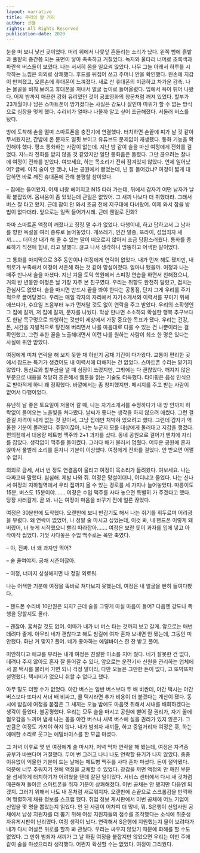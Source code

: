 ```yaml
---
layout: narrative
title: 우리의 밤 거리
author: 선율
rights: All Rights Reserved
publication-date: 2020
---
```


눈을 떠 보니 낯선 곳이었다. 머리 위에서 나뭇잎 흔들리는 소리가 났다. 왼쪽 뺨에 흙밭과 풀밭의 중간쯤 되는 표면이 닿아 촉촉하고 거칠었다. 녹지와 울타리 너머로 초록색과 파란색 버스들이 보였다. 나는 서서히 몸을 일으켜 앉았다. 나무 그늘 아래서 하루를 시작하는 느낌은 의외로 상쾌했다. 후드를 뒤집어 쓰고 주머니 안을 확인했다. 왼손에 지갑이 만져졌고, 오른손에 휴대폰이 느껴졌다. 새로 산 휴대폰의 미끈하고 차가운 감촉. 나는 몰골을 비춰 보려고 휴대폰을 꺼내서 얼굴 높이로 들어올렸다. 입에서 욕이 튀어 나왔다. 어제 밤까지 매끈한 강화 유리였던 것이 공포영화의 창문처럼 깨져 있었다. 할부가 23개월이나 남은 스마트폰이 망가졌다는 사실은 강도나 살인마 따위가 할 수 없는 방식으로 심장을 멎게 했다. 수리비가 얼마나 나올까 알고 싶어 조급해졌다. 서둘러 버스를 탔다.

방에 도착해 손을 떨며 스마트폰을 충전기에 연결했다. 터치하면 손끝에 피가 날 것 같아 무서웠지만, 간밤에 온 문자도 얼핏 보이고 유튜브도 문제없이 재생됐다. 통화 기능을 확인해야 했다. 평소 통화하는 사람이 없는데. 지난 밤 같이 술을 마신 여정에게 전화를 걸었다. 자느라 전화를 받지 않을 것 같았지만 일단 통화음은 들렸다. 그만 끊으려는 찰나에 여정이 전화를 받았다. 여보세요, 하는 목소리가 전혀 잠겨있지 않았다. 언제 일어났어? 글쎄. 아직 술이 안 깼냐, 나는 공원에서 뻗었는데, 넌 잘 들어갔냐? 여정이 짧게 대답하면 바로 깨진 휴대폰에 관해 불평할 참이었다.

&ndash; 집에는 들어왔지. 어제 너랑 헤어지고 N15 타러 가는데, 뒤에서 갑자기 어떤 남자가 날 확 붙잡았어. 몸싸움이 좀 있었는데 큰일은 없었어. 그 새끼 나보다 더 취했더라. 그래서 버스 잘 타고 왔지. 근데 잠이 안 와서 조금 전에 지구대에 다녀왔어. 이제 와서 잡을 방법이 없다더라. 앞으로는 일찍 들어가시래. 근데 웬일로 전화?

차마 스마트폰 액정이 깨졌다고 징징 댈 수가 없었다. 다행이네, 하고 답하고서 그 남자를 향한 욕설을 여러 종류로 늘어놓았다. 개쓰레기, 인간 말종, 또라이, 성범죄자 새끼……. 더이상 내가 해 줄 수 있는 말이 떠오르지 않아서 조금 당황스러웠다. 통화를 종료하기 직전에 힘내, 라고 말했다. 끊고 나서 생각하니 엉뚱하고 어색한 말이었다.

그 통화를 마지막으로 3주 동안이나 여정에게 연락이 없었다. 내가 먼저 해도 됐지만, 내 위로가 부족해서 여정이 서운해 하는 것 같아 망설여졌다. 얼마나 됐을까. 여정과 나는 매주 만나서 술을 마셨다. 지난 겨울 토익 학원에서 스피킹 연습을 하면서 친해졌으니, 거의 반 년동안 여정은 날 가장 자주 본 친구였다. 우리는 취향도 완전히 달랐고, 겹치는 관심사도 없었다. 술을 마시면 반드시 끝을 봐야 한다는 공통점, 단지 그게 우리를 주기적으로 끌어당겼다. 우리는 매일 각자의 자리에서 자기소개서와 이력서를 꾸미기 위해 애쓰다가, 수요일 즈음부터 누가 먼저랄 것도 없이 연락을 주고 받았다. 우리의 소확행인 그 집에 갈까, 저 집에 갈까, 문자를 나눴다. 막상 만나면 소소하되 확실한 행복 추구보다도 한낱 목구멍으로 퇴행하는 것만이 세상에서 가장 중요한 목표가 됐다. 우리는 건강, 돈, 시간을 자발적으로 탕진해 버리면서 나를 마음대로 다룰 수 있는 건 나뿐이라는 걸 확인했고, 그런 추한 꼴을 노출해대면서 이런 나를 원하는 사람이 최소 한 명은 있다는 사실에 위안 받았다.

여정에게 미처 연락을 해 보지 못한 채 하반기 공채 기간이 다가왔다. 교통이 편리한 곳에서 잠드는 특기가 생겼어도 내 이력서에 더해지는 건 없었다. 스마트폰 수리는 맡기지 않았다. 통신료와 할부금을 낼 때 심장이 쓰렸지만, 그밖에는 다 괜찮았다. 깨지지 않은 부분으로 내용을 적당히 조준해서 웹툰을 읽는 기술도 터득했다. 타이핑은 음성 인식으로 받아적게 하니 꽤 정확했다. 바깥에서는 좀 창피했지만. 메시지를 주고 받는 사람이 없어서 다행이었다.

유난히 날 좋은 토요일이 저물어 갈 때, 나는 자기소개서를 수정하다가 내 방 안까지 허락없이 들어오는 노을빛을 쳐다봤다. 날씨가 좋다는 생각을 하지 않으려 애썼다. 그런 걸 즐길 자격이 내게 없는 것 같아서, 그냥 집에만 처박혀 있으려고 했다. 그런데 갑자기 억울한 기분이 몰려왔다. 주말이잖아, 나는 누군지 모를 대상에게 둘러대고 지갑을 챙겼다. 편의점에서 대용량 페트병 맥주와 2+1 과자를 샀다. 동네 공원으로 걸어가 벤치에 자리를 잡았다. 생각없이 맥주를 들이켰다. 그러다 배가 불러서 멈췄다. 어두운 공원에 혼자 앉아서 풀벌레 소리를 듣자니 기분이 이상했다. 여정에게 전화를 걸었다. 안 받으면 어쩔 수 없지.

의외로 금세, 서너 번 정도 연결음이 울리고 여정이 목소리가 들려왔다. 여보세요. 나는 다짜고짜 말했다. 심심해. 제발 나와 줘. 여정은 망설이더니, 어디냐고 물었다. 나는 신나서 여정의 지하철역에서 우리 집까지 올 수 있는 경로를 세 가지나 늘어놓았다. 따릉이도 15분, 버스도 15분이야……. 여정은 수입 맥주를 사다 놓으면 특별히 가 주겠다고 했다. 당장 사러갈게. 곧 봐. 나는 여정이 마음을 바꾸기 전에 얼른 끊었다.

여정은 30분만에 도착했다. 오랜만에 보니 반갑기도 해서 나는 취기를 휘두르며 어리광을 부렸다. 왜 연락이 없었어, 나 정말 술 마시고 싶었는데, 이것 봐, 내 핸드폰 이렇게 돼 버렸어, 너 늦게 시작했으니 빨리 따라잡아……. 여정은 보란 듯이 과자를 입에 넣고 아작아작 씹었다. 기껏 사다놓은 수입 맥주로는 목만 축였다.

&ndash; 야, 진짜. 너 왜 과자만 먹어?

&ndash; 술 줄여야지. 공채 시즌이잖아.

&ndash; 여정, 너까지 성실해지면 나 정말 외로워.

나는 어색한 기분에 여정을 똑바로 쳐다보지 못했는데, 여정은 내 얼굴을 빤히 들여다봤다.

&ndash; 핸드폰 수리비 10만원은 되지? 근데 술을 그렇게 마실 마음이 들어? 다음엔 강도나 폭행을 당할지도 몰라.

&ndash; 괜찮아. 훔쳐갈 것도 없어. 이따가 내가 너 버스 타는 것까지 보고 갈게. 앞으로는 매번 데려다 줄게. 아무리 네가 괜찮다고 해도 밤길에 여자 혼자 보내면 안 됐는데, 그동안 미안했다. 화난 거 맞지? 풀어. 네가 좋아하는 에델바이스 한 잔 받고 풀어.

미안하다고 애교를 부리는 내게 여정은 친절한 미소를 지어 줬다. 네가 잘못한 건 없다, 데려다 주지 않아도 혼자 잘 들어갈 수 있다, 앞으로는 운전기사 신원을 관리하는 업체에서 콜 택시를 불러서 가면 되니 걱정 말아라, 다만 오늘은 그만한 돈이 없다, 고 또박또박 설명했다. 택시비가 없으니 취할 수 없다고 했다.

아무 말도 더할 수가 없었다. 야간 버스는 일반 버스보다 두 배 비싼데, 야간 택시는 야간 버스보다 또다시 서너 배 비싸고, 콜 택시라면 추가 비용이 더 붙겠다는 계산이 됐다. 동시에 밤길에 여정을 붙잡은 그 새끼는 오늘 밤에도 마음껏 취해서 시내를 배회하겠다는 생각이 들었다. 불공평했다. 우리는 모두 술을 마시고 공원에 뻗어 잘 권리가, 자기 꼴에 혐오감을 느끼며 냄새 나는 몸을 야간 버스나 새벽 버스에 실을 권리가 있지 않은가. 그만큼은 여정도 가져야 하지 않나. 내가 범죄자 새끼들, 하고 중얼거리자 여정은 흣, 하는 애매한 소리로 웃고는 에델바이스를 한 모금 마셨다.

그 저녁 이후로 몇 번 여정에게 술 마시자, 저녁 먹자 연락을 해 봤는데, 여정은 자격증 공부가 바쁘다며 거절했다. 두어 번 그러고 나니 나도 연락할 용기가 나지 않았다. 종종 이유없이 억울한 기분이 드는 날에는 페트병 맥주를 사다 혼자 마셨다. 돈이 절약됐다. 덕분에 너무 추워지기 전에 액정을 교체할 수 있었다. 장갑을 끼면 액정의 안 깨진 부분을 섬세하게 터치하기가 어려웠을 텐데 잘된 일이었다. 서비스 센터에서 다시 새 것처럼 매끈해져 돌아온 스마트폰을 쥐자 기분이 상쾌해졌다. 이번 공채는 안 됐지만 다음엔 되겠지. 그러기 위해서 나도 내 폰처럼 새로워지자. 오랜만에 손끝으로 스크롤감을 만끽하며 맹렬하게 채용 정보를 스크랩 했다. 취업 정보 게시판에서 이번 공채에 어느 기업이 신입을 몇 명을 뽑았는지 읽었다. 안 된 사람이 어차피 더 많네, 뭐. S은행이 신입사원 공채에서 남성 지원자를 더 뽑기 위해 여성 지원자들의 점수를 조작했다는 소식에 취준생 자유게시판이 난리였다. 여정 생각이 났다. 연락해서 S은행에 지원했는지 물어 보려다가 내가 다시 어설픈 위로를 할까 봐 관뒀다. 우리는 싸우지 않았기 때문에 화해를 할 수도 없었다. 그 만취 범죄자 새끼가 그 날 하필 여정을 붙잡지만 않았으면 우리는 이번 주에 같이 술을 마셨으리라 생각했다. 어쩐지 확신할 수는 없었다. 여정이 그리웠다.
